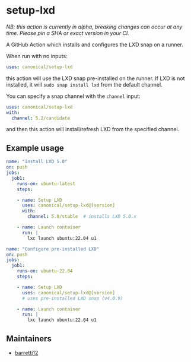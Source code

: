 # setup-lxd

*NB: this action is currently in alpha, breaking changes can occur at any time.
Please pin a SHA or exact version in your CI.*

A GitHub Action which installs and configures the LXD snap on a runner.

When run with no inputs:
```yaml
uses: canonical/setup-lxd
```
this action will use the LXD snap pre-installed on the runner. If LXD is not
installed, it will `sudo snap install lxd` from the default channel.

You can specify a snap channel with the `channel` input:
```yaml
uses: canonical/setup-lxd
with:
  channel: 5.2/candidate
```
and then this action will install/refresh LXD from the specified channel.

## Example usage

```yaml
name: "Install LXD 5.0"
on: push
jobs:
  job1:
    runs-on: ubuntu-latest
    steps:

    - name: Setup LXD
      uses: canonical/setup-lxd@[version]
      with:
        channel: 5.0/stable  # installs LXD 5.0.x

    - name: Launch container
      run: |
        lxc launch ubuntu:22.04 u1
```

```yaml
name: "Configure pre-installed LXD"
on: push
jobs:
  job1:
    runs-on: ubuntu-22.04
    steps:

    - name: Setup LXD
      uses: canonical/setup-lxd@[version]
      # uses pre-installed LXD snap (v4.0.9)

    - name: Launch container
      run: |
        lxc launch ubuntu:22.04 u1
```

## Maintainers

- [barrettj12](https://github.com/barrettj12)